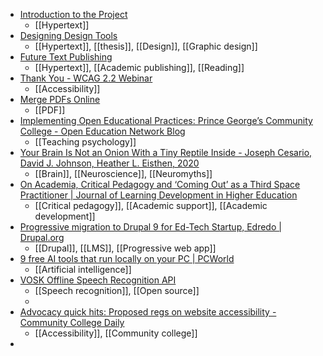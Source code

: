 - [Introduction to the Project](https://screensresearchhypertext.com/)
	- [[Hypertext]]
- [Designing Design Tools](https://designing-design-tools.nolwennmaudet.com/)
	- [[Hypertext]], [[thesis]], [[Design]], [[Graphic design]]
- [Future Text Publishing](https://futuretextpublishing.com/)
	- [[Hypertext]], [[Academic publishing]], [[Reading]]
- [Thank You - WCAG 2.2 Webinar](https://accessibility.deque.com/thank-you-wcag-2.2-webinar)
	- [[Accessibility]]
- [Merge PDFs Online](https://typst.app/tools/merge-pdf/)
	- [[PDF]]
- [Implementing Open Educational Practices: Prince George’s Community College - Open Education Network Blog](https://open.umn.edu/oen/blog/implementing-open-educational-practices-prince-george-s-community-college)
	- [[Teaching psychology]]
- [Your Brain Is Not an Onion With a Tiny Reptile Inside - Joseph Cesario, David J. Johnson, Heather L. Eisthen, 2020](https://journals.sagepub.com/doi/10.1177/0963721420917687)
	- [[Brain]], [[Neuroscience]], [[Neuromyths]]
- [On Academia, Critical Pedagogy and ‘Coming Out’ as a Third Space Practitioner | Journal of Learning Development in Higher Education](https://journal.aldinhe.ac.uk/index.php/jldhe/article/view/927)
	- [[Critical pedagogy]], [[Academic support]], [[Academic development]]
- [Progressive migration to Drupal 9 for Ed-Tech Startup, Edredo | Drupal.org](https://www.drupal.org/case-study/progressive-migration-to-drupal-9-for-ed-tech-startup-edredo)
	- [[Drupal]], [[LMS]], [[Progressive web app]]
- [9 free AI tools that run locally on your PC | PCWorld](https://www.pcworld.com/article/2064105/9-free-ai-tools-that-run-locally-on-the-pc.html)
	- [[Artificial intelligence]]
- [VOSK Offline Speech Recognition API](https://alphacephei.com/vosk/)
	- [[Speech recognition]], [[Open source]]
	-
- [Advocacy quick hits: Proposed regs on website accessibility - Community College Daily](https://www.ccdaily.com/2023/09/advovacy-quick-hits-proposed-regs-on-website-accessibility/)
	- [[Accessibility]], [[Community college]]
-